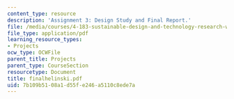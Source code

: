 ```yaml
---
content_type: resource
description: 'Assignment 3: Design Study and Final Report.'
file: /media/courses/4-183-sustainable-design-and-technology-research-workshop-spring-2004/7b109b5108a1d55fe246a5110c8ede7a_finalhelinski.pdf
file_type: application/pdf
learning_resource_types:
- Projects
ocw_type: OCWFile
parent_title: Projects
parent_type: CourseSection
resourcetype: Document
title: finalhelinski.pdf
uid: 7b109b51-08a1-d55f-e246-a5110c8ede7a
---
```

